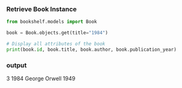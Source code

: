 ### Retrieve Book Instance

```python
from bookshelf.models import Book

book = Book.objects.get(title="1984")

# Display all attributes of the book
print(book.id, book.title, book.author, book.publication_year)
```

### output 
3 1984 George Orwell 1949